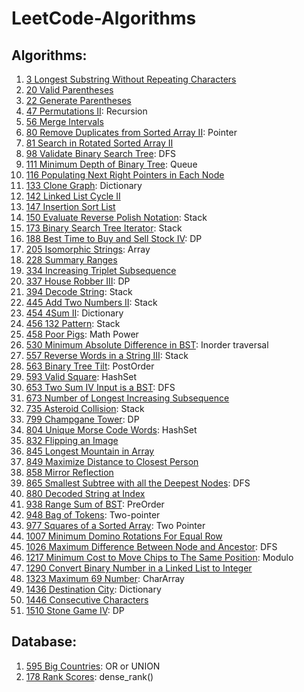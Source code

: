 # LeetCode-Algorithms

## Algorithms:

1. [3 Longest Substring Without Repeating Characters](https://github.com/hellomrsun/LeetCode-Algorithms/tree/main/Algorithms/3-Longest-Substring-Without-Repeating-Characters)
2. [20 Valid Parentheses](https://github.com/hellomrsun/LeetCode-Algorithms/tree/main/Algorithms/20-Valid-Parentheses)
3. [22 Generate Parentheses](https://github.com/hellomrsun/LeetCode-Algorithms/tree/main/Algorithms/22-Generate-Parentheses)
4.  [47 Permutations II](https://github.com/hellomrsun/LeetCode-Algorithms/tree/main/Algorithms/47-Permutations-II): Recursion
5.  [56 Merge Intervals](https://github.com/hellomrsun/LeetCode-Algorithms/tree/main/Algorithms/56-Merge-Intervals)
6.  [80 Remove Duplicates from Sorted Array II](https://github.com/hellomrsun/LeetCode-Algorithms/tree/main/Algorithms/80-Remove-Duplicates-from-Sorted-Array-II): Pointer
7.  [81 Search in Rotated Sorted Array II](https://github.com/hellomrsun/LeetCode-Algorithms/tree/main/Algorithms/81-Search-in-Rotated-Sorted-Array-II)
8.  [98 Validate Binary Search Tree](https://github.com/hellomrsun/LeetCode-Algorithms/tree/main/Algorithms/98-Validate-Binary-Search-Tree): DFS
9.  [111 Minimum Depth of Binary Tree](https://github.com/hellomrsun/LeetCode-Algorithms/tree/main/Algorithms/111-Minimum-Depth-of-Binary-Tree): Queue
10. [116 Populating Next Right Pointers in Each Node](https://github.com/hellomrsun/LeetCode-Algorithms/tree/main/Algorithms/116-Populating-Next-Right-Pointers-in-Each-Node)
11. [133 Clone Graph](https://github.com/hellomrsun/LeetCode-Algorithms/tree/main/Algorithms/133-Clone-Graph): Dictionary
12. [142 Linked List Cycle II](https://github.com/hellomrsun/LeetCode-Algorithms/tree/main/Algorithms/142-Linked-List-Cycle-II)
13. [147 Insertion Sort List](https://github.com/hellomrsun/LeetCode-Algorithms/tree/main/Algorithms/147-Insertion-Sort-List)
14. [150 Evaluate Reverse Polish Notation](https://github.com/hellomrsun/LeetCode-Algorithms/tree/main/Algorithms/150-Evaluate-Reverse-Polish-Notation): Stack
15. [173 Binary Search Tree Iterator](https://github.com/hellomrsun/LeetCode-Algorithms/tree/main/Algorithms/173-Binary-Search-Tree-Iterator): Stack
16. [188 Best Time to Buy and Sell Stock IV](https://github.com/hellomrsun/LeetCode-Algorithms/tree/main/Algorithms/188-Best-Time-to-Buy-and-Sell-Stock-IV): DP
17. [205 Isomorphic Strings](https://github.com/hellomrsun/LeetCode-Algorithms/tree/main/Algorithms/205-Isomorphic-Strings): Array
18. [228 Summary Ranges](https://github.com/hellomrsun/LeetCode-Algorithms/tree/main/Algorithms/228-Summary-Ranges)
19. [334 Increasing Triplet Subsequence](https://github.com/hellomrsun/LeetCode-Algorithms/tree/main/Algorithms/334-Increasing-Triplet-Subsequence)
20. [337 House Robber III](https://github.com/hellomrsun/LeetCode-Algorithms/tree/main/Algorithms/337-House-Robber-III): DP
21. [394 Decode String](https://github.com/hellomrsun/LeetCode-Algorithms/tree/main/Algorithms/394-Decode-String): Stack
22. [445 Add Two Numbers II](https://github.com/hellomrsun/LeetCode-Algorithms/tree/main/Algorithms/445-Add-Two-Numbers-II): Stack
23. [454 4Sum II](https://github.com/hellomrsun/LeetCode-Algorithms/tree/main/Algorithms/454-4Sum-II): Dictionary
24. [456 132 Pattern](https://github.com/hellomrsun/LeetCode-Algorithms/tree/main/Algorithms/456-132-Pattern): Stack
25. [458 Poor Pigs](https://github.com/hellomrsun/LeetCode-Algorithms/tree/main/Algorithms/458-Poor-Pigs): Math Power
26. [530 Minimum Absolute Difference in BST](https://github.com/hellomrsun/LeetCode-Algorithms/tree/main/Algorithms/530-Minimum-Absolute-Difference-in-BST): Inorder traversal
27. [557 Reverse Words in a String III](https://github.com/hellomrsun/LeetCode-Algorithms/tree/main/Algorithms/557-Reverse-Words-in-a-String-III): Stack
28. [563 Binary Tree Tilt](https://github.com/hellomrsun/LeetCode-Algorithms/tree/main/Algorithms/563-Binary-Tree-Tilt): PostOrder
29. [593 Valid Square](https://github.com/hellomrsun/LeetCode-Algorithms/tree/main/Algorithms/593-Valid-Square): HashSet
30. [653 Two Sum IV Input is a BST](https://github.com/hellomrsun/LeetCode-Algorithms/tree/main/Algorithms/653-Two-Sum-IV-Input-is-a-BST): DFS
31. [673 Number of Longest Increasing Subsequence](https://github.com/hellomrsun/LeetCode-Algorithms/tree/main/Algorithms/673-Number-of-Longest-Increasing-Subsequence)
32. [735 Asteroid Collision](https://github.com/hellomrsun/LeetCode-Algorithms/tree/main/Algorithms/735-Asteroid-Collision): Stack
33. [799 Champgane Tower](https://github.com/hellomrsun/LeetCode-Algorithms/tree/main/Algorithms/799-Champgane-Tower): DP
34. [804 Unique Morse Code Words](https://github.com/hellomrsun/LeetCode-Algorithms/tree/main/Algorithms/804-Unique-Morse-Code-Words): HashSet
35. [832 Flipping an Image](https://github.com/hellomrsun/LeetCode-Algorithms/tree/main/Algorithms/832-Flipping-an-Image)
36. [845 Longest Mountain in Array](https://github.com/hellomrsun/LeetCode-Algorithms/tree/main/Algorithms/845-Longest-Mountain-in-Array)
37. [849 Maximize Distance to Closest Person](https://github.com/hellomrsun/LeetCode-Algorithms/tree/main/Algorithms/849-Maximize-Distance-to-Closest-Person)
38. [858 Mirror Reflection](https://github.com/hellomrsun/LeetCode-Algorithms/tree/main/Algorithms/858-Mirror-Reflection)
39. [865 Smallest Subtree with all the Deepest Nodes](https://github.com/hellomrsun/LeetCode-Algorithms/tree/main/Algorithms/865-Smallest-Subtree-with-all-the-Deepest-Nodes): DFS
40. [880 Decoded String at Index](https://github.com/hellomrsun/LeetCode-Algorithms/tree/main/Algorithms/880-Decoded-String-at-Index)
41. [938 Range Sum of BST](https://github.com/hellomrsun/LeetCode-Algorithms/tree/main/Algorithms/938-Range-Sum-of-BST): PreOrder
42. [948 Bag of Tokens](https://github.com/hellomrsun/LeetCode-Algorithms/tree/main/Algorithms/948-Bag-of-Tokens): Two-pointer
43. [977 Squares of a Sorted Array](https://github.com/hellomrsun/LeetCode-Algorithms/tree/main/Algorithms/977-Squares-of-a-Sorted-Array): Two Pointer
44. [1007 Minimum Domino Rotations For Equal Row](https://github.com/hellomrsun/LeetCode-Algorithms/tree/main/Algorithms/1007-Minimum-Domino-Rotations-For-Equal-Row)
45. [1026 Maximum Difference Between Node and Ancestor](https://github.com/hellomrsun/LeetCode-Algorithms/tree/main/Algorithms/1026-Maximum-Difference-Between-Node-and-Ancestor): DFS
46. [1217 Minimum Cost to Move Chips to The Same Position](https://github.com/hellomrsun/LeetCode-Algorithms/tree/main/Algorithms/1217-Minimum-Cost-to-Move-Chips-to-The-Same-Position): Modulo
47. [1290 Convert Binary Number in a Linked List to Integer](https://github.com/hellomrsun/LeetCode-Algorithms/tree/main/Algorithms/1290-Convert-Binary-Number-in-a-Linked-List-to-Integer)
48. [1323 Maximum 69 Number](https://github.com/hellomrsun/LeetCode-Algorithms/tree/main/Algorithms/1323-Maximum-69-Number): CharArray
49. [1436 Destination City](https://github.com/hellomrsun/LeetCode-Algorithms/tree/main/Algorithms/1436-Destination-City): Dictionary
50. [1446 Consecutive Characters](https://github.com/hellomrsun/LeetCode-Algorithms/tree/main/Algorithms/1446-Consecutive-Characters)
51. [1510 Stone Game IV](https://github.com/hellomrsun/LeetCode-Algorithms/tree/main/Algorithms/1510-Stone-Game-IV): DP




## Database:

1. [595 Big Countries](https://github.com/hellomrsun/LeetCode-Algorithms/tree/main/Database/595-Big-Countries): OR or UNION
2. [178 Rank Scores](https://github.com/hellomrsun/LeetCode-Algorithms/tree/main/Database/178-Rank-Scores): dense_rank()

